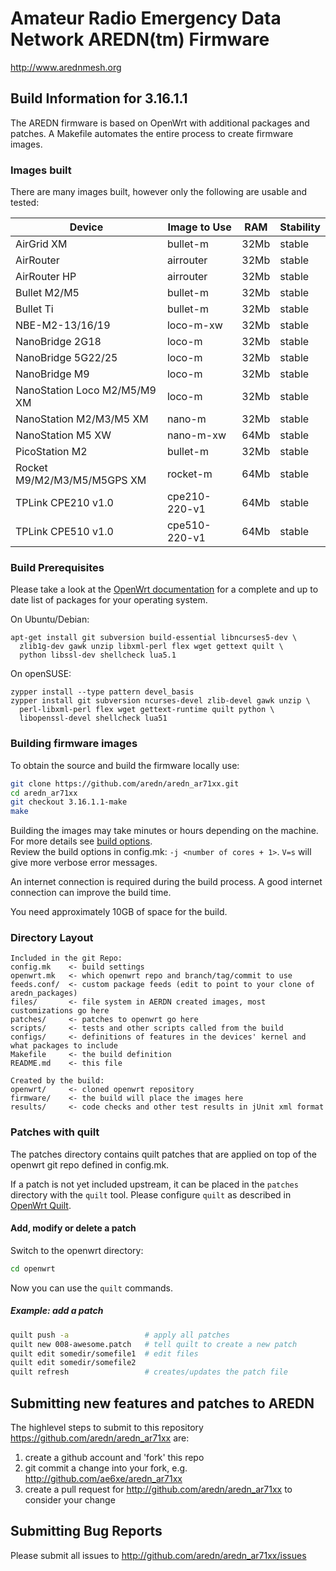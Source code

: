 # Amateur Radio Emergency Data Network AREDN(tm) Firmware

http://www.arednmesh.org

## Build Information for 3.16.1.1

The AREDN firmware is based on OpenWrt with additional packages and patches.
A Makefile automates the entire process to create firmware images.

### Images built

There are many images built, however only the following are usable and tested:

Device | Image to Use | RAM | Stability
------ | ------------ | --- | ---------
AirGrid XM | bullet-m | 32Mb | stable
AirRouter  | airrouter | 32Mb | stable
AirRouter HP | airrouter | 32Mb | stable
Bullet M2/M5 | bullet-m | 32Mb | stable
Bullet Ti | bullet-m | 32Mb | stable
NBE-M2-13/16/19 | loco-m-xw | 32Mb | stable
NanoBridge 2G18 | loco-m | 32Mb | stable
NanoBridge 5G22/25 | loco-m | 32Mb | stable
NanoBridge M9 | loco-m | 32Mb | stable
NanoStation Loco M2/M5/M9 XM | loco-m | 32Mb | stable
NanoStation  M2/M3/M5 XM | nano-m | 32Mb | stable
NanoStation  M5 XW | nano-m-xw | 64Mb | stable
PicoStation M2 | bullet-m | 32Mb | stable
Rocket M9/M2/M3/M5/M5GPS XM | rocket-m | 64Mb | stable
TPLink CPE210 v1.0 | cpe210-220-v1 | 64Mb | stable
TPLink CPE510 v1.0 | cpe510-220-v1 | 64Mb | stable

### Build Prerequisites

Please take a look at the [OpenWrt documentation](https://openwrt.org/docs/guide-developer/install-buildsystem)
for a complete and up to date list of packages for your operating system. 

On Ubuntu/Debian:
```
apt-get install git subversion build-essential libncurses5-dev \
  zlib1g-dev gawk unzip libxml-perl flex wget gettext quilt \
  python libssl-dev shellcheck lua5.1
```

On openSUSE:
```
zypper install --type pattern devel_basis
zypper install git subversion ncurses-devel zlib-devel gawk unzip \
  perl-libxml-perl flex wget gettext-runtime quilt python \
  libopenssl-devel shellcheck lua51
```

### Building firmware images

To obtain the source and build the firmware locally use:

```bash
git clone https://github.com/aredn/aredn_ar71xx.git
cd aredn_ar71xx
git checkout 3.16.1.1-make
make
```

Building the images may take minutes or hours depending on the machine.
For more details see [build options](http://wiki.openwrt.org/doc/howto/build#make_options).  
Review the build options in config.mk: `-j <number of cores + 1>`. 
`V=s` will give more verbose error messages.

An internet connection is required during the build process. A good internet
connection can improve the build time.

You need approximately 10GB of space for the build.

### Directory Layout

```
Included in the git Repo:
config.mk    <- build settings
openwrt.mk   <- which openwrt repo and branch/tag/commit to use
feeds.conf/  <- custom package feeds (edit to point to your clone of aredn_packages)
files/       <- file system in AERDN created images, most customizations go here
patches/     <- patches to openwrt go here 
scripts/     <- tests and other scripts called from the build 
configs/     <- definitions of features in the devices' kernel and what packages to include
Makefile     <- the build definition
README.md    <- this file

Created by the build:
openwrt/     <- cloned openwrt repository
firmware/    <- the build will place the images here
results/     <- code checks and other test results in jUnit xml format
```

### Patches with quilt

The patches directory contains quilt patches that are applied on top of the
openwrt git repo defined in config.mk. 

If a patch is not yet included upstream, it can be placed in the `patches` directory with
the `quilt` tool. Please configure `quilt` as described in 
[OpenWrt Quilt](https://openwrt.org/docs/guide-developer/use-patches-with-buildsystem?s[]=quilt).  

#### Add, modify or delete a patch

Switch to the openwrt directory:

```bash
cd openwrt
```
Now you can use the `quilt` commands.

##### Example: add a patch

```bash
quilt push -a                 # apply all patches
quilt new 008-awesome.patch   # tell quilt to create a new patch
quilt edit somedir/somefile1  # edit files
quilt edit somedir/somefile2
quilt refresh                 # creates/updates the patch file
```

## Submitting new features and patches to AREDN

The highlevel steps to submit to this repository https://github.com/aredn/aredn_ar71xx are:

1) create a github account and 'fork' this repo
2) git commit a change into your fork, e.g. http://github.com/ae6xe/aredn_ar71xx
3) create a pull request for http://github.com/aredn/aredn_ar71xx to consider your change

## Submitting Bug Reports

Please submit all issues to http://github.com/aredn/aredn_ar71xx/issues



